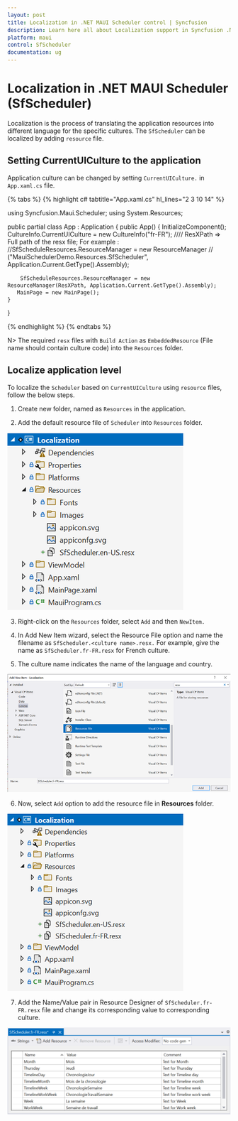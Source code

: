 ```yaml
---
layout: post
title: Localization in .NET MAUI Scheduler control | Syncfusion
description: Learn here all about Localization support in Syncfusion .NET MAUI Scheduler (SfScheduler) control and more.
platform: maui
control: SfScheduler
documentation: ug
---
```


# Localization in .NET MAUI Scheduler (SfScheduler)

Localization is the process of translating the application resources into different language for the specific cultures. The `SfScheduler` can be localized by adding `resource` file. 

## Setting CurrentUICulture to the application

Application culture can be changed by setting `CurrentUICulture.` in `App.xaml.cs` file.

{% tabs %}
{% highlight c# tabtitle="App.xaml.cs" hl_lines="2 3 10 14" %}

using Syncfusion.Maui.Scheduler;
using System.Resources;

public partial class App : Application
{
	public App()
	{
		InitializeComponent();
		CultureInfo.CurrentUICulture = new CultureInfo("fr-FR");
      //// ResXPath => Full path of the resx file; For example : //SfScheduleResources.ResourceManager = new ResourceManager
      // ("MauiSchedulerDemo.Resources.SfScheduler", Application.Current.GetType().Assembly);

		SfScheduleResources.ResourceManager = new ResourceManager(ResXPath, Application.Current.GetType().Assembly);
	   MainPage = new MainPage();
	}
}

{% endhighlight %}
{% endtabs %}

N>
The required `resx` files with `Build Action` as `EmbeddedResource` (File name should contain culture code) into the `Resources` folder.

## Localize application level

To localize the `Scheduler` based on `CurrentUICulture` using `resource` files, follow the below steps.

   1. Create new folder, named as `Resources` in the application.

   2. Add the default resource file of `Scheduler` into `Resources` folder.

   ![addition-of-default-resource-file-of-maui-Scheduler-into-resources-folder](images/localization/addition-of-default-resource-file-of-maui-Scheduler-into-resources-folder.png)

   3. Right-click on the `Resources` folder, select `Add` and then `NewItem.`

   4. In Add New Item wizard, select the Resource File option and name the filename as `SfScheduler.<culture name>.resx.` For example, give the name as `SfScheduler.fr-FR.resx` for French culture.

   5. The culture name indicates the name of the language and country.

   ![shows-the-name-of-resource-file-to-be-added-for-maui-scheduler](images/localization/shows-the-name-of-resource-file-to-be-added-for-maui-scheduler.png)

   6. Now, select `Add` option to add the resource file in **Resources** folder.

   ![shows-the-added-resource-file-for-french-language-in-maui-scheduler](images/localization/shows-the-added-resource-file-for-french-language-in-maui-scheduler.png)

   7. Add the Name/Value pair in Resource Designer of `SfScheduler.fr-FR.resx` file and change its corresponding value to corresponding culture.

   ![shows-the-added-resource-file-name-value-pair-in-the-resource-designer-in-maui-scheduler](images/localization/shows-the-added-resource-file-name-value-pair-in-the-resource-designer-in-maui-scheduler.png)